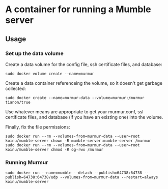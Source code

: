 # A container for running a Mumble server

## Usage

### Set up the data volume

Create a data volume for the config file, ssh certificate files, and database:

    sudo docker volume create --name=murmur

Create a data container referenceing the volume, so it doesn't get garbage collected:

    sudo docker create --name=murmur-data --volume=murmur:/murmur tianon/true

Use whatever means are appropriate to get your murmur.conf, ssl certificate files, and database (if you have an existing one) into the volume.

Finally, fix the file permissions:

    sudo docker run --rm --volumes-from=murmur-data --user=root koinu/mumble-server chown -R mumble-server:mumble-server /murmur
    sudo docker run --rm --volumes-from=murmur-data --user=root koinu/mumble-server chmod -R og-rwx /murmur

### Running Murmur

    sudo docker run --name=mumble --detach --publish=64738:64738 --publish=64738:64738/udp --volumes-from=murmur-data --restart=always koinu/mumble-server
